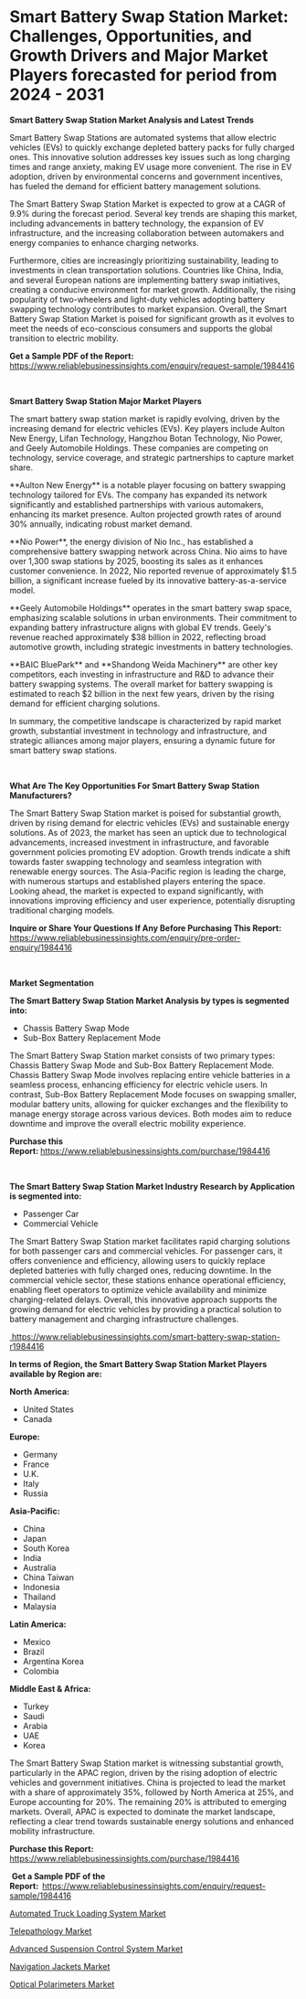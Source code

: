 <p><h1>Smart Battery Swap Station Market: Challenges, Opportunities, and Growth Drivers and Major Market Players forecasted for period from 2024 - 2031</h1></p><p><strong>Smart Battery Swap Station Market Analysis and Latest Trends</strong></p>
<p><p>Smart Battery Swap Stations are automated systems that allow electric vehicles (EVs) to quickly exchange depleted battery packs for fully charged ones. This innovative solution addresses key issues such as long charging times and range anxiety, making EV usage more convenient. The rise in EV adoption, driven by environmental concerns and government incentives, has fueled the demand for efficient battery management solutions.</p><p>The Smart Battery Swap Station Market is expected to grow at a CAGR of 9.9% during the forecast period. Several key trends are shaping this market, including advancements in battery technology, the expansion of EV infrastructure, and the increasing collaboration between automakers and energy companies to enhance charging networks. </p><p>Furthermore, cities are increasingly prioritizing sustainability, leading to investments in clean transportation solutions. Countries like China, India, and several European nations are implementing battery swap initiatives, creating a conducive environment for market growth. Additionally, the rising popularity of two-wheelers and light-duty vehicles adopting battery swapping technology contributes to market expansion. Overall, the Smart Battery Swap Station Market is poised for significant growth as it evolves to meet the needs of eco-conscious consumers and supports the global transition to electric mobility.</p></p>
<p><strong>Get a Sample PDF of the Report:&nbsp;</strong> <a href="https://www.reliablebusinessinsights.com/enquiry/request-sample/1984416?utm_campaign=904&utm_medium=2&utm_source=Github&utm_content=ia&utm_term=02112024&utm_id=smart-battery-swap-station">https://www.reliablebusinessinsights.com/enquiry/request-sample/1984416</a></p>
<p>&nbsp;</p>
<p><strong>Smart Battery Swap Station Major Market Players</strong></p>
<p><p>The smart battery swap station market is rapidly evolving, driven by the increasing demand for electric vehicles (EVs). Key players include Aulton New Energy, Lifan Technology, Hangzhou Botan Technology, Nio Power, and Geely Automobile Holdings. These companies are competing on technology, service coverage, and strategic partnerships to capture market share.</p><p>**Aulton New Energy** is a notable player focusing on battery swapping technology tailored for EVs. The company has expanded its network significantly and established partnerships with various automakers, enhancing its market presence. Aulton projected growth rates of around 30% annually, indicating robust market demand.</p><p>**Nio Power**, the energy division of Nio Inc., has established a comprehensive battery swapping network across China. Nio aims to have over 1,300 swap stations by 2025, boosting its sales as it enhances customer convenience. In 2022, Nio reported revenue of approximately $1.5 billion, a significant increase fueled by its innovative battery-as-a-service model.</p><p>**Geely Automobile Holdings** operates in the smart battery swap space, emphasizing scalable solutions in urban environments. Their commitment to expanding battery infrastructure aligns with global EV trends. Geely's revenue reached approximately $38 billion in 2022, reflecting broad automotive growth, including strategic investments in battery technologies.</p><p>**BAIC BluePark** and **Shandong Weida Machinery** are other key competitors, each investing in infrastructure and R&D to advance their battery swapping systems. The overall market for battery swapping is estimated to reach $2 billion in the next few years, driven by the rising demand for efficient charging solutions.</p><p>In summary, the competitive landscape is characterized by rapid market growth, substantial investment in technology and infrastructure, and strategic alliances among major players, ensuring a dynamic future for smart battery swap stations.</p></p>
<p>&nbsp;</p>
<p><strong>What Are The Key Opportunities For Smart Battery Swap Station Manufacturers?</strong></p>
<p><p>The Smart Battery Swap Station market is poised for substantial growth, driven by rising demand for electric vehicles (EVs) and sustainable energy solutions. As of 2023, the market has seen an uptick due to technological advancements, increased investment in infrastructure, and favorable government policies promoting EV adoption. Growth trends indicate a shift towards faster swapping technology and seamless integration with renewable energy sources. The Asia-Pacific region is leading the charge, with numerous startups and established players entering the space. Looking ahead, the market is expected to expand significantly, with innovations improving efficiency and user experience, potentially disrupting traditional charging models.</p></p>
<p><strong>Inquire or Share Your Questions If Any Before Purchasing This Report:</strong> <a href="https://www.reliablebusinessinsights.com/enquiry/pre-order-enquiry/1984416?utm_campaign=904&utm_medium=2&utm_source=Github&utm_content=ia&utm_term=02112024&utm_id=smart-battery-swap-station">https://www.reliablebusinessinsights.com/enquiry/pre-order-enquiry/1984416</a></p>
<p>&nbsp;</p>
<p><strong>Market Segmentation</strong></p>
<p><strong>The Smart Battery Swap Station Market Analysis by types is segmented into:</strong></p>
<p><ul><li>Chassis Battery Swap Mode</li><li>Sub-Box Battery Replacement Mode</li></ul></p>
<p><p>The Smart Battery Swap Station market consists of two primary types: Chassis Battery Swap Mode and Sub-Box Battery Replacement Mode. Chassis Battery Swap Mode involves replacing entire vehicle batteries in a seamless process, enhancing efficiency for electric vehicle users. In contrast, Sub-Box Battery Replacement Mode focuses on swapping smaller, modular battery units, allowing for quicker exchanges and the flexibility to manage energy storage across various devices. Both modes aim to reduce downtime and improve the overall electric mobility experience.</p></p>
<p><strong>Purchase this Report:&nbsp;</strong><a href="https://www.reliablebusinessinsights.com/purchase/1984416?utm_campaign=904&utm_medium=2&utm_source=Github&utm_content=ia&utm_term=02112024&utm_id=smart-battery-swap-station">https://www.reliablebusinessinsights.com/purchase/1984416</a></p>
<p>&nbsp;</p>
<p><strong>The Smart Battery Swap Station Market Industry Research by Application is segmented into:</strong></p>
<p><ul><li>Passenger Car</li><li>Commercial Vehicle</li></ul></p>
<p><p>The Smart Battery Swap Station market facilitates rapid charging solutions for both passenger cars and commercial vehicles. For passenger cars, it offers convenience and efficiency, allowing users to quickly replace depleted batteries with fully charged ones, reducing downtime. In the commercial vehicle sector, these stations enhance operational efficiency, enabling fleet operators to optimize vehicle availability and minimize charging-related delays. Overall, this innovative approach supports the growing demand for electric vehicles by providing a practical solution to battery management and charging infrastructure challenges.</p></p>
<p><a href="https://www.reliablebusinessinsights.com/smart-battery-swap-station-r1984416?utm_campaign=904&utm_medium=2&utm_source=Github&utm_content=ia&utm_term=02112024&utm_id=smart-battery-swap-station">&nbsp;https://www.reliablebusinessinsights.com/smart-battery-swap-station-r1984416</a></p>
<p><strong>In terms of Region, the Smart Battery Swap Station Market Players available by Region are:</strong></p>
<p>
    <p> <strong> North America: </strong>
        <ul>
            <li>United States</li>
            <li>Canada</li>
        </ul>
        </p> 
    <p> <strong> Europe: </strong>
        <ul>
            <li>Germany</li>
            <li>France</li>
            <li>U.K.</li>
            <li>Italy</li>
            <li>Russia</li>
        </ul>
        </p> 
    <p> <strong> Asia-Pacific: </strong>
        <ul>
            <li>China</li>
            <li>Japan</li>
            <li>South Korea</li>
            <li>India</li>
            <li>Australia</li>
            <li>China Taiwan</li>
            <li>Indonesia</li>
            <li>Thailand</li>
            <li>Malaysia</li>
        </ul>
        </p> 
    <p> <strong> Latin America: </strong>
        <ul>
            <li>Mexico</li>
            <li>Brazil</li>
            <li>Argentina Korea</li>
            <li>Colombia</li>
        </ul>
        </p> 
    <p> <strong> Middle East & Africa: </strong>
        <ul>
            <li>Turkey</li>
            <li>Saudi</li>
            <li>Arabia</li>
            <li>UAE</li>
            <li>Korea</li>
        </ul>
    </p>
    </p>
<p><p>The Smart Battery Swap Station market is witnessing substantial growth, particularly in the APAC region, driven by the rising adoption of electric vehicles and government initiatives. China is projected to lead the market with a share of approximately 35%, followed by North America at 25%, and Europe accounting for 20%. The remaining 20% is attributed to emerging markets. Overall, APAC is expected to dominate the market landscape, reflecting a clear trend towards sustainable energy solutions and enhanced mobility infrastructure.</p></p>
<p><strong>Purchase this Report: </strong><a href="https://www.reliablebusinessinsights.com/purchase/1984416?utm_campaign=904&utm_medium=2&utm_source=Github&utm_content=ia&utm_term=02112024&utm_id=smart-battery-swap-station">https://www.reliablebusinessinsights.com/purchase/1984416</a></p>
<p>&nbsp;<strong>Get a Sample PDF of the Report:&nbsp;&nbsp;</strong><a href="https://www.reliablebusinessinsights.com/enquiry/request-sample/1984416?utm_campaign=904&utm_medium=2&utm_source=Github&utm_content=ia&utm_term=02112024&utm_id=smart-battery-swap-station">https://www.reliablebusinessinsights.com/enquiry/request-sample/1984416</a></p>
<p><strong></strong></p>
<p><p><a href="https://github.com/symvarepaci/Market-Research-Report-List-1/blob/main/automated-truck-loading-system-market.md?utm_campaign=904&utm_medium=2&utm_source=Github&utm_content=ia&utm_term=02112024&utm_id=smart-battery-swap-station">Automated Truck Loading System Market</a></p><p><a href="https://issuu.com/reportprime-2/docs/telepathology-market-size-2030.pptx_effb6c9424abf1?utm_campaign=904&utm_medium=2&utm_source=Github&utm_content=ia&utm_term=02112024&utm_id=smart-battery-swap-station">Telepathology Market</a></p><p><a href="https://github.com/kathlinesadup/Market-Research-Report-List-1/blob/main/advanced-suspension-control-system-market.md?utm_campaign=904&utm_medium=2&utm_source=Github&utm_content=ia&utm_term=02112024&utm_id=smart-battery-swap-station">Advanced Suspension Control System Market</a></p><p><a href="https://www.linkedin.com/pulse/navigation-jackets-market-trends-growth-outlook-2024--qu0ge?utm_campaign=904&utm_medium=2&utm_source=Github&utm_content=ia&utm_term=02112024&utm_id=smart-battery-swap-station">Navigation Jackets Market</a></p><p><a href="https://www.linkedin.com/pulse/optical-polarimeters-landscape-product-spectrum-market-trajectories-4gtle?utm_campaign=904&utm_medium=2&utm_source=Github&utm_content=ia&utm_term=02112024&utm_id=smart-battery-swap-station">Optical Polarimeters Market</a></p></p>